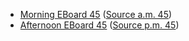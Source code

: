 * [Morning EBoard 45](../eboards.am/eboard.45.html)
  ([Source a.m. 45](../eboards.am/eboard.45.md))
* [Afternoon EBoard 45](../eboards.pm/eboard.45.html)
  ([Source p.m. 45](../eboards.pm/eboard.45.md))
